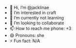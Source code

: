 - 👋 Hi, I’m @jacklinae
- 👀 I’m interested in craft
- 🌱 I’m currently not learning 
- 💞️ I’m looking to collaborate
- 📫 How to reach me phone: +3
- 😄 Pronouns: she
- ⚡ Fun fact: N/A

<!---
jacklinae/jacklinae is a ✨ special ✨ repository because its `README.md` (this file) appears on your GitHub profile.
You can click the Preview link to take a look at your changes.
--->
